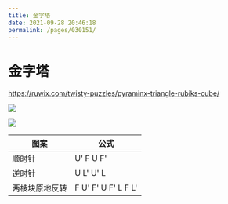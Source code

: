 ```yaml
---
title: 金字塔
date: 2021-09-28 20:46:18
permalink: /pages/030151/
---
```


# 金字塔

https://ruwix.com/twisty-puzzles/pyraminx-triangle-rubiks-cube/

![](/img/rubiks/notation-pyraminx.jpg)

![](/img/rubiks/pyraminx-last-layer.jpg)

图案           | 公式
---            | ---
顺时针         | U' F U F'
逆时针         | U L' U' L
两棱块原地反转 | F U' F' U F' L F L'
